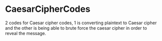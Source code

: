 # CaesarCipherCodes
2 codes for Caesar cipher codes, 1 is converting plaintext to Caesar cipher and the other is being able to brute force the caesar cipher in order to reveal the message.
